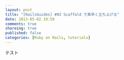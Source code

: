 ```yaml
---
layout: post
title: "[RailsGuides] #03 Scaffold で素早く立ち上げる"
date: 2013-05-02 19:59
comments: true
shareing: true
published: false
categories: [Ruby on Rails, tutorials]
---
```

テスト
